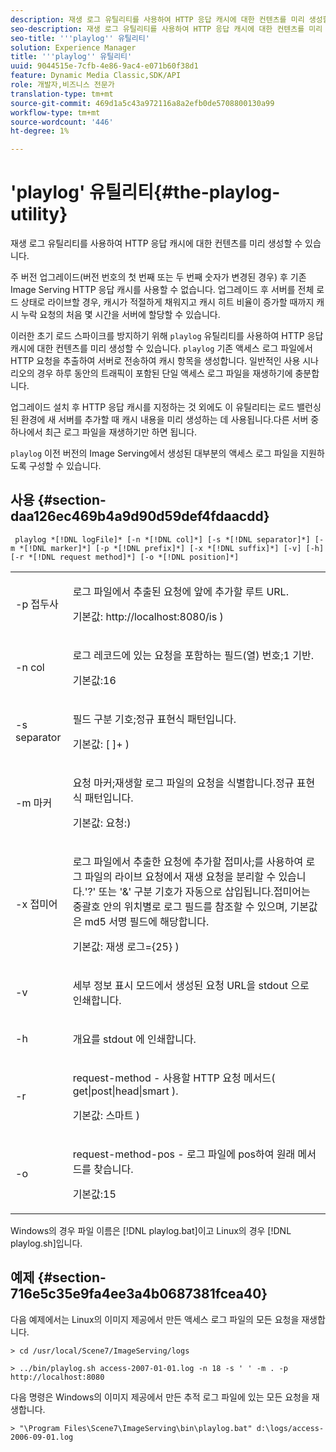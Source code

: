 ```yaml
---
description: 재생 로그 유틸리티를 사용하여 HTTP 응답 캐시에 대한 컨텐츠를 미리 생성할 수 있습니다.
seo-description: 재생 로그 유틸리티를 사용하여 HTTP 응답 캐시에 대한 컨텐츠를 미리 생성할 수 있습니다.
seo-title: '''playlog'' 유틸리티'
solution: Experience Manager
title: '''playlog'' 유틸리티'
uuid: 9044515e-7cfb-4e86-9ac4-e071b60f38d1
feature: Dynamic Media Classic,SDK/API
role: 개발자,비즈니스 전문가
translation-type: tm+mt
source-git-commit: 469d1a5c43a972116a8a2efb0de5708800130a99
workflow-type: tm+mt
source-wordcount: '446'
ht-degree: 1%

---
```



# &#39;playlog&#39; 유틸리티{#the-playlog-utility}

재생 로그 유틸리티를 사용하여 HTTP 응답 캐시에 대한 컨텐츠를 미리 생성할 수 있습니다.

주 버전 업그레이드(버전 번호의 첫 번째 또는 두 번째 숫자가 변경된 경우) 후 기존 Image Serving HTTP 응답 캐시를 사용할 수 없습니다. 업그레이드 후 서버를 전체 로드 상태로 라이브할 경우, 캐시가 적절하게 채워지고 캐시 히트 비율이 증가할 때까지 캐시 누락 요청의 처음 몇 시간을 서버에 할당할 수 있습니다.

이러한 초기 로드 스파이크를 방지하기 위해 `playlog` 유틸리티를 사용하여 HTTP 응답 캐시에 대한 컨텐츠를 미리 생성할 수 있습니다. `playlog` 기존 액세스 로그 파일에서 HTTP 요청을 추출하여 서버로 전송하여 캐시 항목을 생성합니다. 일반적인 사용 시나리오의 경우 하루 동안의 트래픽이 포함된 단일 액세스 로그 파일을 재생하기에 충분합니다.

업그레이드 설치 후 HTTP 응답 캐시를 지정하는 것 외에도 이 유틸리티는 로드 밸런싱된 환경에 새 서버를 추가할 때 캐시 내용을 미리 생성하는 데 사용됩니다.다른 서버 중 하나에서 최근 로그 파일을 재생하기만 하면 됩니다.

`playlog` 이전 버전의 Image Serving에서 생성된 대부분의 액세스 로그 파일을 지원하도록 구성할 수 있습니다.

## 사용 {#section-daa126ec469b4a9d90d59def4fdaacdd}

` playlog *[!DNL logFile]* [-n *[!DNL col]*] [-s *[!DNL separator]*] [-m *[!DNL marker]*] [-p *[!DNL prefix]*] [-x *[!DNL suffix]*] [-v] [-h] [-r *[!DNL request method]*] [-o *[!DNL position]*]`

<table id="simpletable_39B9638BCB0F4244B5155C958C044C31"> 
 <tr class="strow"> 
  <td class="stentry"> <p> <span class="codeph"> -p  <span class="varname"> 접두사  </span> </span> </p> </td> 
  <td class="stentry"> <p>로그 파일에서 추출된 요청에 앞에 추가할 루트 URL. </p> <p>기본값:<span class="filepath"> http://localhost:8080/is </span>) </p> </td> 
 </tr> 
 <tr class="strow"> 
  <td class="stentry"> <p> <span class="codeph"> -n  <span class="varname"> col  </span> </span> </p> </td> 
  <td class="stentry"> <p>로그 레코드에 있는 요청을 포함하는 필드(열) 번호;1 기반. </p> <p>기본값:16 </p> </td> 
 </tr> 
 <tr class="strow"> 
  <td class="stentry"> <p> <span class="codeph"> -s  <span class="varname"> separator  </span> </span> </p> </td> 
  <td class="stentry"> <p>필드 구분 기호;정규 표현식 패턴입니다. </p> <p>기본값: <span class="codeph"> [ ]+ </span>) </p> </td> 
 </tr> 
 <tr class="strow"> 
  <td class="stentry"> <p> <span class="codeph"> -m  <span class="varname"> 마커  </span> </span> </p> </td> 
  <td class="stentry"> <p>요청 마커;재생할 로그 파일의 요청을 식별합니다.정규 표현식 패턴입니다. </p> <p>기본값:<span class="codeph"> 요청:</span>) </p> </td> 
 </tr> 
 <tr class="strow"> 
  <td class="stentry"> <p> <span class="codeph"> -x  <span class="varname"> 접미어  </span> </span> </p> </td> 
  <td class="stentry"> <p>로그 파일에서 추출한 요청에 추가할 접미사;를 사용하여 로그 파일의 라이브 요청에서 재생 요청을 분리할 수 있습니다.'?' 또는 '&amp;' 구분 기호가 자동으로 삽입됩니다.접미어는 중괄호 안의 위치별로 로그 필드를 참조할 수 있으며, 기본값은 md5 서명 필드에 해당합니다. </p> <p>기본값:<span class="codeph"> 재생 로그={25} </span>) </p> </td> 
 </tr> 
 <tr class="strow"> 
  <td class="stentry"> <p> <span class="codeph"> -v </span> </p> </td> 
  <td class="stentry"> <p>세부 정보 표시 모드에서 생성된 요청 URL을 <span class="codeph"> stdout </span>으로 인쇄합니다. </p> </td> 
 </tr> 
 <tr class="strow"> 
  <td class="stentry"> <p> <span class="codeph"> -h </span> </p> </td> 
  <td class="stentry"> <p>개요를 <span class="codeph"> stdout </span>에 인쇄합니다. </p> </td> 
 </tr> 
 <tr class="strow"> 
  <td class="stentry"> <p> <span class="codeph"> -r </span> </p> </td> 
  <td class="stentry"> <p>request-method - 사용할 HTTP 요청 메서드( <span class="codeph"> get|post|head|smart </span>). </p> <p>기본값:<span class="codeph"> 스마트 </span>) </p> </td> 
 </tr> 
 <tr class="strow"> 
  <td class="stentry"> <p> <span class="codeph"> -o </span> </p> </td> 
  <td class="stentry"> <p>request-method-pos - 로그 파일에 pos하여 원래 메서드를 찾습니다. </p> <p>기본값:15 </p> </td> 
 </tr> 
</table>

Windows의 경우 파일 이름은 [!DNL playlog.bat]이고 Linux의 경우 [!DNL playlog.sh]입니다.

## 예제 {#section-716e5c35e9fa4ee3a4b0687381fcea40}

다음 예제에서는 Linux의 이미지 제공에서 만든 액세스 로그 파일의 모든 요청을 재생합니다.

`> cd /usr/local/Scene7/ImageServing/logs`

`> ../bin/playlog.sh access-2007-01-01.log -n 18 -s ' ' -m . -p http://localhost:8080`

다음 명령은 Windows의 이미지 제공에서 만든 추적 로그 파일에 있는 모든 요청을 재생합니다.

`> "\Program Files\Scene7\ImageServing\bin\playlog.bat" d:\logs/access-2006-09-01.log`
